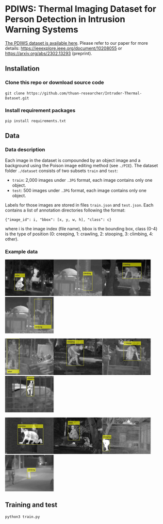 # PDIWS: Thermal Imaging Dataset for Person Detection in Intrusion Warning Systems
[The PDIWS dataset is available here](https://drive.google.com/drive/folders/1mKGz5UIfmyfZUR8PU6u9HgQ33Dd7dqsn?usp=share_link). Please refer to our paper for more details: https://ieeexplore.ieee.org/document/10208055 or https://arxiv.org/abs/2302.13293 (preprint).

## Installation
### Clone this repo or download source code
```
git clone https://github.com/thuan-researcher/Intruder-Thermal-Dataset.git
```
### Install requirement packages
``` 
pip install requirements.txt
```

## Data
### Data description
Each image in the dataset is compounded by an object image and a background using the Poison image editing method (see `./PIE`).
The dataset folder `./dataset` consists of two subsets `train` and `test`:
- `train`: 2,000 images under `.JPG` format, each image contains only one object.
- `test`: 500 images under `.JPG` format, each image contains only one object.

Labels for those images are stored in files `train.json` and `test.json`. Each contains a list of annotation directories following the format: 
```
{"image_id": i, "bbox": [x, y, w, h], "class": c}
```
where i is the image index (file name), bbox is the bounding box, class (0-4) is the type of position (0: creeping, 1: crawling, 2: stooping, 3: climbing, 4: other).

### Example data
<img src="./img/00001.JPG" width="160"/><img src="./img/00002.JPG" width="160"/><img src="./img/00003.JPG" width="160"/><img src="./img/00004.JPG" width="160"/>

<img src="./img/00005.JPG" width="160"/><img src="./img/00006.JPG" width="160"/><img src="./img/00007.JPG" width="160"/><img src="./img/00008.JPG" width="160"/>

<img src="./img/00009.JPG" width="160"/><img src="./img/00010.JPG" width="160"/><img src="./img/00011.JPG" width="160"/><img src="./img/00012.JPG" width="160"/>

## Training and test
``` 
python3 train.py
```
